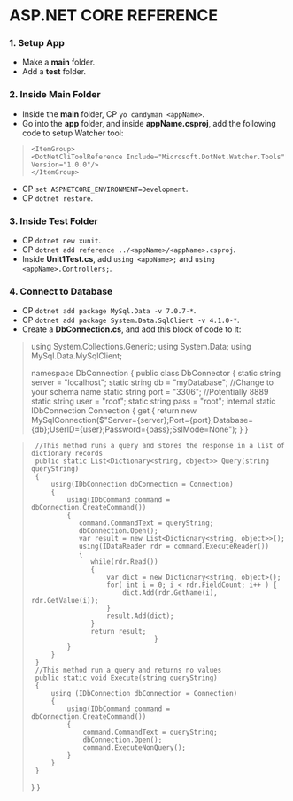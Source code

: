 # ASP.NET CORE REFERENCE

### 1. Setup App
  + Make a **main** folder.
  + Add a **test** folder.

### 2. Inside **Main** Folder
  + Inside the **main** folder, CP `yo candyman <appName>`.
  + Go into the **app** folder, and inside **appName.csproj**, add the following code to setup Watcher tool:  
  >`<ItemGroup>`  
  >  `<DotNetCliToolReference Include="Microsoft.DotNet.Watcher.Tools" Version="1.0.0"/>`  
  > `</ItemGroup>`
  + CP `set ASPNETCORE_ENVIRONMENT=Development`.
  + CP `dotnet restore`.

### 3. Inside **Test** Folder
  + CP `dotnet new xunit`.
  + CP `dotnet add reference ../<appName>/<appName>.csproj`.
  + Inside **Unit1Test.cs**, add `using <appName>;` and `using <appName>.Controllers;`.

### 4. Connect to Database
  + CP `dotnet add package MySql.Data -v 7.0.7-*`.
  + CP `dotnet add package System.Data.SqlClient -v 4.1.0-*`.
  + Create a **DbConnection.cs**, and add this block of code to it:
  > using System.Collections.Generic;
  > using System.Data;
  > using MySql.Data.MySqlClient;
  >   
  > namespace DbConnection
  > {
  >  public class DbConnector
  >  {
  >      static string server = "localhost";
  >      static string db = "myDatabase"; //Change to your schema name
  >      static string port = "3306"; //Potentially 8889
  >      static string user = "root";
  >      static string pass = "root";
  >      internal static IDbConnection Connection {
  >          get {
  >              return new MySqlConnection($"Server={server};Port={port};Database={db};UserID={user};Password={pass};SslMode=None");
  >          }
  >      }
        
  >      //This method runs a query and stores the response in a list of dictionary records
  >      public static List<Dictionary<string, object>> Query(string queryString)
  >      {
  >          using(IDbConnection dbConnection = Connection)
  >          {
  >              using(IDbCommand command = dbConnection.CreateCommand())
  >              {
  >                 command.CommandText = queryString;
  >                 dbConnection.Open();
  >                 var result = new List<Dictionary<string, object>>();
  >                 using(IDataReader rdr = command.ExecuteReader())
  >                 {
  >                    while(rdr.Read())
  >                    {
  >                        var dict = new Dictionary<string, object>();
  >                        for( int i = 0; i < rdr.FieldCount; i++ ) {
  >                            dict.Add(rdr.GetName(i), rdr.GetValue(i));
  >                        }
  >                        result.Add(dict);
  >                    }
  >                    return result;
  >                                    }
  >              }
  >          }
  >      }
  >      //This method run a query and returns no values
  >      public static void Execute(string queryString)
  >      {
  >          using (IDbConnection dbConnection = Connection)
  >          {
  >              using(IDbCommand command = dbConnection.CreateCommand())
  >              {
  >                  command.CommandText = queryString;
  >                  dbConnection.Open();
  >                  command.ExecuteNonQuery();
  >              }
  >          }
  >      }
  >  }
  > }

